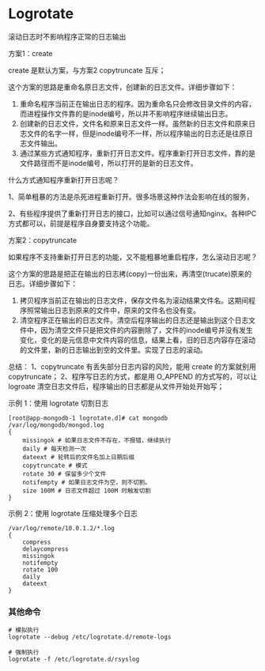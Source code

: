 # Logrotate

滚动日志时不影响程序正常的日志输出

方案1：create 

create 是默认方案，与方案2  copytruncate 互斥；

这个方案的思路是重命名原日志文件，创建新的日志文件。详细步骤如下：

1. 重命名程序当前正在输出日志的程序。因为重命名只会修改目录文件的内容，而进程操作文件靠的是inode编号，所以并不影响程序继续输出日志。
2. 创建新的日志文件，文件名和原来日志文件一样。虽然新的日志文件和原来日志文件的名字一样，但是inode编号不一样，所以程序输出的日志还是往原日志文件输出。
3. 通过某些方式通知程序，重新打开日志文件。程序重新打开日志文件，靠的是文件路径而不是inode编号，所以打开的是新的日志文件。

什么方式通知程序重新打开日志呢？

1、简单粗暴的方法是杀死进程重新打开。很多场景这种作法会影响在线的服务，

2、有些程序提供了重新打开日志的接口，比如可以通过信号通知nginx。各种IPC方式都可以，前提是程序自身要支持这个功能。

方案2：copytruncate

如果程序不支持重新打开日志的功能，又不能粗暴地重启程序，怎么滚动日志呢？

这个方案的思路是把正在输出的日志拷(copy)一份出来，再清空(trucate)原来的日志。详细步骤如下：

1. 拷贝程序当前正在输出的日志文件，保存文件名为滚动结果文件名。这期间程序照常输出日志到原来的文件中，原来的文件名也没有变。
2. 清空程序正在输出的日志文件。清空后程序输出的日志还是输出到这个日志文件中，因为清空文件只是把文件的内容删除了，文件的inode编号并没有发生变化，变化的是元信息中文件内容的信息，结果上看，旧的日志内容存在滚动的文件里，新的日志输出到空的文件里。实现了日志的滚动。

总结：
    1、copytruncate 有丢失部分日志内容的风险，能用 create 的方案就别用 copytruncate；
    2、程序写日志的方式，都是用 O_APPEND 的方式写的，可以让 logroate 清空日志文件后，程序输出的日志都是从文件开始处开始写；

示例 1：使用 logrotate 切割日志

```
[root@app-mongodb-1 logrotate.d]# cat mongodb 
/var/log/mongodb/mongod.log
{
    missingok # 如果日志文件不存在，不报错，继续执行
    daily # 每天检测一次
    dateext # 轮转后的文件名加上日期后缀
    copytruncate # 模式
    rotate 30 # 保留多少个文件
    notifempty # 如果日志文件为空，则不切割。
    size 100M # 日志文件超过 100M 时触发切割
}

```



示例 2：使用 logrotate 压缩处理多个日志

```
/var/log/remote/10.0.1.2/*.log
{
    compress
    delaycompress
    missingok
    notifempty
    rotate 100
    daily
    dateext
}
```



### 其他命令

```
# 模拟执行
logrotate --debug /etc/logrotate.d/remote-logs

# 强制执行
logrotate -f /etc/logrotate.d/rsyslog
```

